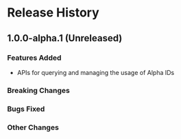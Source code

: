 # Release History

## 1.0.0-alpha.1 (Unreleased)

### Features Added

- APIs for querying and managing the usage of Alpha IDs

### Breaking Changes

### Bugs Fixed

### Other Changes
